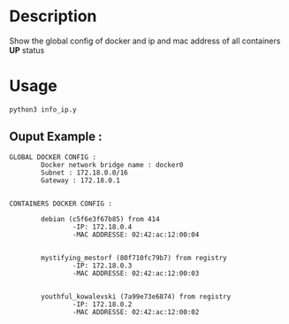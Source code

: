 # Description
Show the global config of docker and ip and mac address of all containers **UP** status

# Usage
```
python3 info_ip.y
```

## Ouput Example :
```
GLOBAL DOCKER CONFIG :
        Docker network bridge name : docker0
        Subnet : 172.18.0.0/16
        Gateway : 172.18.0.1


CONTAINERS DOCKER CONFIG :

        debian (c5f6e3f67b85) from 414
                -IP: 172.18.0.4
                -MAC ADDRESSE: 02:42:ac:12:00:04


        mystifying_mestorf (80f710fc79b7) from registry
                -IP: 172.18.0.3
                -MAC ADDRESSE: 02:42:ac:12:00:03


        youthful_kowalevski (7a99e73e6874) from registry
                -IP: 172.18.0.2
                -MAC ADDRESSE: 02:42:ac:12:00:02
```

